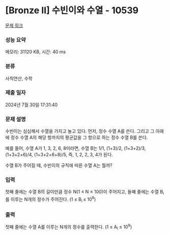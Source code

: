 # [Bronze II] 수빈이와 수열 - 10539 

[문제 링크](https://www.acmicpc.net/problem/10539) 

### 성능 요약

메모리: 31120 KB, 시간: 40 ms

### 분류

사칙연산, 수학

### 제출 일자

2024년 7월 30일 17:31:40

### 문제 설명

<p>수빈이는 심심해서 수열을 가지고 놀고 있다. 먼저, 정수 수열 A를 쓴다. 그리고 그 아래에 정수 수열 A의 해당 항까지의 평균값을 그 항으로 하는 정수 수열 B를 쓴다. </p>

<p>예를 들어, 수열 A가 1, 3, 2, 6, 8이라면, 수열 B는 1/1, (1+3)/2, (1+3+2)/3, (1+3+2+6)/4, (1+3+2+6+8)/5, 즉, 1, 2, 2, 3, 4가 된다. </p>

<p>수열 B가 주어질 때, 수빈이의 규칙에 따른 수열 A는 뭘까?</p>

### 입력 

 <p>첫째 줄에는 수열 B의 길이만큼 정수 N(1 ≤ N ≤ 100)이 주어지고, 둘째 줄에는 수열 B<sub>i</sub>를 이루는 N개의 정수가 주어진다. (1 ≤ B<sub>i<sup> </sup></sub>≤ 10<sup>9</sup>)</p>

### 출력 

 <p>첫째 줄에는 수열 A를 이루는 N개의 정수를 출력한다. (1 ≤ A<sub>i</sub> ≤ 10<sup>9</sup>)</p>

